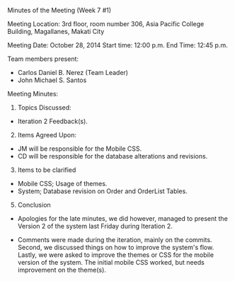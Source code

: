 Minutes of the Meeting (Week 7 #1)

Meeting Location: 3rd floor, room number 306, Asia Pacific College Building, Magallanes, Makati City

Meeting Date: October 28, 2014 Start time: 12:00 p.m. End Time: 12:45 p.m.

Team members present:

- Carlos Daniel B. Nerez (Team Leader)
- John Michael S. Santos

Meeting Minutes:

1. Topics Discussed:

- Iteration 2 Feedback(s).

2. Items Agreed Upon:

- JM will be responsible for the Mobile CSS.
- CD will be responsible for the database alterations and revisions.

3. Items to be clarified

- Mobile CSS; Usage of themes.
- System; Database revision on Order and OrderList Tables.

5. Conclusion

- Apologies for the late minutes, we did however, managed to present the Version 2 of the system last Friday during Iteration 2.

- Comments were made during the iteration, mainly on the commits. Second, we discussed things on how to improve the system's flow. Lastly, we were asked to improve the themes or CSS for the mobile version of the system. The initial mobile CSS worked, but needs improvement on the theme(s).